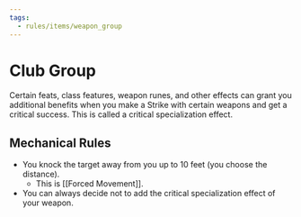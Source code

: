 ```yaml
---
tags:
  - rules/items/weapon_group
---
```

# Club Group

Certain feats, class features, weapon runes, and other effects can grant you additional benefits when you make a Strike with certain weapons and get a critical success. This is called a critical specialization effect.

## Mechanical Rules
  
- You knock the target away from you up to 10 feet (you choose the distance). 
	- This is [[Forced Movement]].
- You can always decide not to add the critical specialization effect of your weapon.  